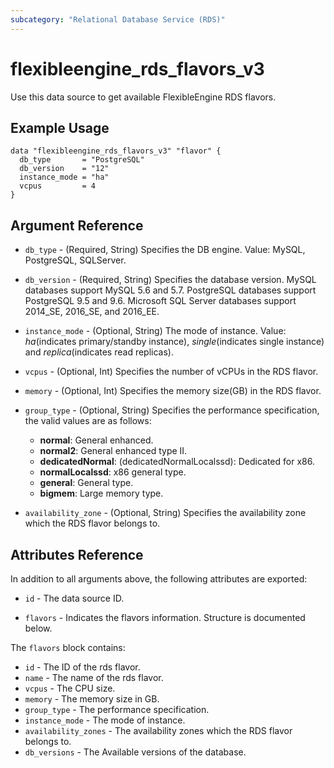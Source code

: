 ```yaml
---
subcategory: "Relational Database Service (RDS)"
---
```


# flexibleengine_rds_flavors_v3

Use this data source to get available FlexibleEngine RDS flavors.

## Example Usage

```hcl
data "flexibleengine_rds_flavors_v3" "flavor" {
  db_type       = "PostgreSQL"
  db_version    = "12"
  instance_mode = "ha"
  vcpus         = 4
}
```

## Argument Reference

* `db_type` - (Required, String) Specifies the DB engine. Value: MySQL, PostgreSQL, SQLServer.

* `db_version` - (Required, String) Specifies the database version. MySQL databases support MySQL 5.6
  and 5.7. PostgreSQL databases support PostgreSQL 9.5 and 9.6. Microsoft SQL Server databases support
  2014_SE, 2016_SE, and 2016_EE.

* `instance_mode` - (Optional, String) The mode of instance. Value: *ha*(indicates primary/standby instance),
  *single*(indicates single instance) and *replica*(indicates read replicas).

* `vcpus` - (Optional, Int) Specifies the number of vCPUs in the RDS flavor.

* `memory` - (Optional, Int) Specifies the memory size(GB) in the RDS flavor.

* `group_type` - (Optional, String) Specifies the performance specification, the valid values are as follows:
  + **normal**: General enhanced.
  + **normal2**: General enhanced type II.
  + **dedicatedNormal**: (dedicatedNormalLocalssd): Dedicated for x86.
  + **normalLocalssd**: x86 general type.
  + **general**: General type.
  + **bigmem**: Large memory type.

* `availability_zone` - (Optional, String) Specifies the availability zone which the RDS flavor belongs to.

## Attributes Reference

In addition to all arguments above, the following attributes are exported:

* `id` - The data source ID.

* `flavors` - Indicates the flavors information. Structure is documented below.

The `flavors` block contains:

* `id` - The ID of the rds flavor.
* `name` - The name of the rds flavor.
* `vcpus` - The CPU size.
* `memory` - The memory size in GB.
* `group_type` - The performance specification.
* `instance_mode` - The mode of instance.
* `availability_zones` - The availability zones which the RDS flavor belongs to.
* `db_versions` - The Available versions of the database.
